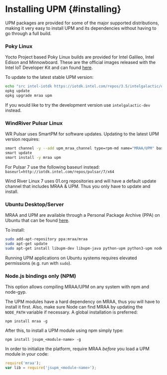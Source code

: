 Installing UPM                         {#installing}
============

UPM packages are provided for some of the major supported distributions, making
it very easy to install UPM and its dependencies without having to go through a
full build.

### Poky Linux

Yocto Project based Poky Linux builds are provided for Intel Galileo, Intel
Edison and Minnowboard. These are the official images released with the Intel
IoT Developer Kit and can found [here](https://iotdk.intel.com/images/3.5/).

To update to the latest stable UPM version:

```bash
echo "src intel-iotdk https://iotdk.intel.com/repos/3.5/intelgalactic/opkg/i586/" > /etc/opkg/intel-iotdk.conf
opkg update
opkg upgrade mraa upm
```

If you would like to try the development version use `intelgalactic-dev`
instead.

### WindRiver Pulsar Linux

WR Pulsar uses SmartPM for software updates. Updating to the latest UPM version
requires:

```bash
smart channel -y --add upm_mraa_channel type=rpm-md name="MRAA/UPM" baseurl=http://iotdk.intel.com/repos/pulsar/8/x64
smart update
smart install -y mraa upm
```

For Pulsar 7 use the following baseurl instead: `baseurl=http://iotdk.intel.com/repos/pulsar/7/x64`

Wind River Linux 7 uses 01.org repositories and will have a default update
channel that includes MRAA & UPM. Thus you only have to update and install.

### Ubuntu Desktop/Server

MRAA and UPM are available through a Personal Package Archive (PPA) on Ubuntu
that can be found [here](https://launchpad.net/~mraa/+archive/ubuntu/mraa).

To install:

```bash
sudo add-apt-repository ppa:mraa/mraa
sudo apt-get update
sudo apt-get install libupm-dev libupm-java python-upm python3-upm node-upm upm-examples
```

Running UPM applications on Ubuntu systems requires elevated permissions
(e.g. run with `sudo`).

### Node.js bindings only (NPM)

This option allows compiling MRAA/UPM on any system with npm and node-gyp.

The UPM modules have a hard dependency on MRAA, thus you will have to install
it first. Also, make sure Node can find MRAA by updating the `NODE_PATH`
variable if necessary. A global installation is preferred:

`npm install mraa -g`

After this, to install a UPM module using npm simply type:

`npm install jsupm_<module-name> -g`

In order to initialize the platform, require MRAA *before* you load a UPM
module in your code:

```js
require('mraa');
var lib = require('jsupm_<module-name>');
```
